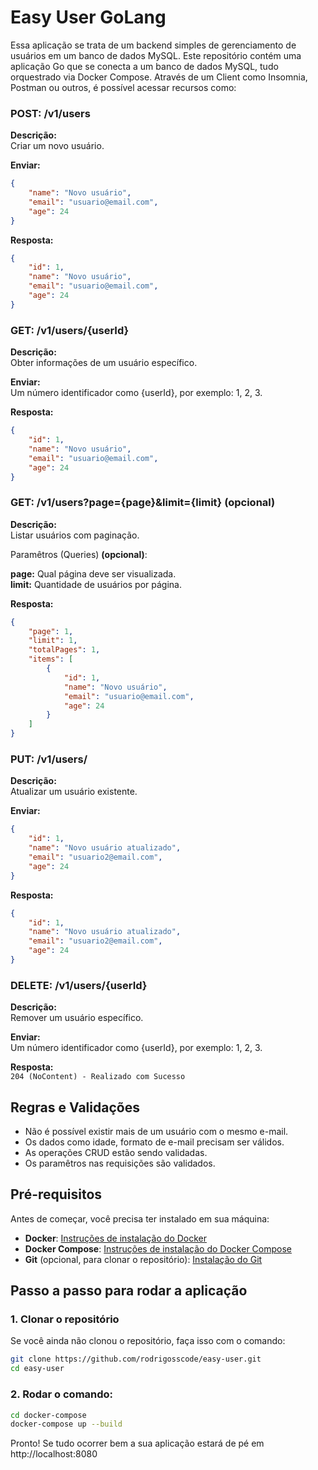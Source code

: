 # Easy User GoLang
  
Essa aplicação se trata de um backend simples de gerenciamento de usuários em um banco de dados MySQL.
Este repositório contém uma aplicação Go que se conecta a um banco de dados MySQL, tudo orquestrado via Docker Compose.
Através de um Client como Insomnia, Postman ou outros, é possível acessar recursos como:

### POST: /v1/users

**Descrição:**  
Criar um novo usuário.

**Enviar:**  
```json
{
	"name": "Novo usuário", 
	"email": "usuario@email.com", 
	"age": 24
}
```

**Resposta:** 

```json
{
	"id": 1,
	"name": "Novo usuário",
	"email": "usuario@email.com",
	"age": 24
}
```

### GET:  /v1/users/{userId}

**Descrição:**  
Obter informações de um usuário específico.

**Enviar:**     
Um número identificador como {userId}, por exemplo: 1, 2, 3.

**Resposta:**

```json
{
    "id": 1,
    "name": "Novo usuário", 
    "email": "usuario@email.com", 
    "age": 24
}
```
### GET:  /v1/users?page={page}&limit={limit} (opcional)

**Descrição:**  
Listar usuários com paginação.

Paramêtros (Queries) **(opcional)**:

**page:** Qual página deve ser visualizada.     
**limit:** Quantidade de usuários por página.

**Resposta:**
```json
{
	"page": 1,
	"limit": 1,
	"totalPages": 1,
	"items": [
		{
			"id": 1,
			"name": "Novo usuário",
			"email": "usuario@email.com",
			"age": 24
		}
	]
}
```

### PUT:  /v1/users/

**Descrição:**      
Atualizar um usuário existente.

**Enviar:**

```json
{
    "id": 1,
    "name": "Novo usuário atualizado", 
    "email": "usuario2@email.com", 
    "age": 24
}
```

**Resposta:**
```json
{
    "id": 1,
	"name": "Novo usuário atualizado", 
	"email": "usuario2@email.com", 
	"age": 24
}
```

### DELETE: /v1/users/{userId}

**Descrição:**  
Remover um usuário específico.

**Enviar:**     
Um número identificador como {userId}, por exemplo: 1, 2, 3.

**Resposta:**   
```204 (NoContent) - Realizado com Sucesso```

## Regras e Validações
- Não é possível existir mais de um usuário com o mesmo e-mail.
- Os dados como idade, formato de e-mail precisam ser válidos.
- As operações CRUD estão sendo validadas.
- Os paramêtros nas requisições são validados.

## Pré-requisitos

Antes de começar, você precisa ter instalado em sua máquina:

- **Docker**: [Instruções de instalação do Docker](https://docs.docker.com/get-docker/)
- **Docker Compose**: [Instruções de instalação do Docker Compose](https://docs.docker.com/compose/install/)
- **Git** (opcional, para clonar o repositório): [Instalação do Git](https://git-scm.com/book/en/v2/Getting-Started-Installing-Git)

## Passo a passo para rodar a aplicação

### 1. Clonar o repositório

Se você ainda não clonou o repositório, faça isso com o comando:

```bash
git clone https://github.com/rodrigosscode/easy-user.git
cd easy-user
```

### 2. Rodar o comando:
```bash
cd docker-compose
docker-compose up --build
```

Pronto! Se tudo ocorrer bem a sua aplicação estará de pé em http://localhost:8080